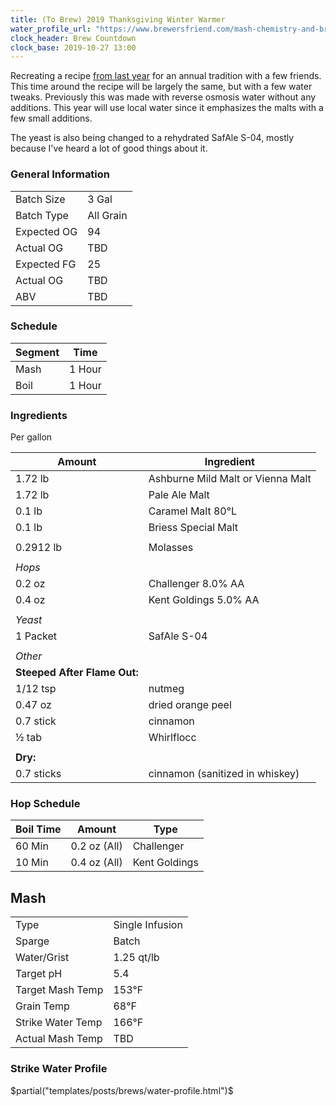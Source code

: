 ```yaml
---
title: (To Brew) 2019 Thanksgiving Winter Warmer
water_profile_url: "https://www.brewersfriend.com/mash-chemistry-and-brewing-water-calculator/?id=53JC678"
clock_header: Brew Countdown
clock_base: 2019-10-27 13:00
---
```


Recreating a recipe
[from last year](./2019-02-17-thanksgiving-winter-warmer.html) for an annual
tradition with a few friends. This time around the recipe will be largely
the same, but with a few water tweaks. Previously this was made with reverse
osmosis water without any additions. This year will use local water since
it emphasizes the malts with a few small additions.

The yeast is also being changed to a rehydrated SafAle S-04, mostly because
I've heard a lot of good things about it.

### General Information

|             |           |
|-------------|-----------|
| Batch Size  | 3 Gal     |
| Batch Type  | All Grain |
| Expected OG | 94        |
| Actual OG   | TBD       |
| Expected FG | 25        |
| Actual OG   | TBD       |
| ABV         | TBD       |

### Schedule

| Segment | Time   |
|-|-|
| Mash    | 1 Hour |
| Boil    | 1 Hour |

### Ingredients

Per gallon

| Amount  | Ingredient                        |
|---------|-----------------------------------|
| 1.72 lb | Ashburne Mild Malt or Vienna Malt |
| 1.72 lb | Pale Ale Malt                     |
| 0.1 lb  | Caramel Malt 80&deg;L             |
| 0.1 lb | Briess Special Malt |
| | |
| 0.2912 lb | Molasses |
| | |
| _Hops_ | |
| 0.2 oz | Challenger 8.0% AA |
| 0.4 oz | Kent Goldings 5.0% AA |
| | |
| _Yeast_ | |
| 1 Packet    | SafAle S-04 |
| | |
| _Other_ | |
| **Steeped After Flame Out:** | |
| 1/12 tsp | nutmeg |
| 0.47 oz | dried orange peel |
| 0.7 stick | cinnamon |
| &frac12; tab | Whirlflocc |
| | |
| **Dry:** | |
| 0.7 sticks | cinnamon (sanitized in whiskey) |

### Hop Schedule

| Boil Time | Amount | Type |
|-          |-       |--    |
| 60 Min | 0.2 oz (All) | Challenger |
| 10 Min | 0.4 oz (All) | Kent Goldings |

## Mash

| | |
|-|-|
| Type | Single Infusion |
| Sparge | Batch |
| Water/Grist | 1.25 qt/lb |
| Target pH | 5.4  |
| Target Mash Temp | 153&deg;F |
| Grain Temp | 68&deg;F 
| Strike Water Temp | 166&deg;F |
| Actual Mash Temp | TBD       |

### Strike Water Profile

$partial("templates/posts/brews/water-profile.html")$
